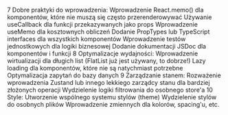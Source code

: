 
7 Dobre praktyki do wprowadzenia:
    Wprowadzenie React.memo() dla komponentów, które nie muszą się często przerenderowywać
    Używanie useCallback dla funkcji przekazywanych jako props
    Wprowadzenie useMemo dla kosztownych obliczeń
    Dodanie PropTypes lub TypeScript interfaces dla wszystkich komponentów
    Wprowadzenie testów jednostkowych dla logiki biznesowej
    Dodanie dokumentacji JSDoc dla komponentów i funkcji
8 Optymalizacje wydajności:
    Wprowadzenie wirtualizacji dla długich list (FlatList już jest używany, to dobrze!)
    Lazy loading dla komponentów, które nie są natychmiast potrzebne
    Optymalizacja zapytań do bazy danych
9 Zarządzanie stanem:
    Rozważenie wprowadzenia Zustand lub innego lekkiego zarządcy stanu dla bardziej złożonych operacji
    Wydzielenie logiki filtrowania do osobnego store'a
10 Style:
    Utworzenie wspólnego systemu stylów (theme)
    Wydzielenie stylów do osobnych plików
    Wprowadzenie zmiennych dla kolorów, spacing'u, etc.